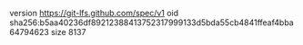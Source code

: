 version https://git-lfs.github.com/spec/v1
oid sha256:b5aa40236df89212388413752317999133d5bda55cb4841ffeaf4bba64794623
size 8137
